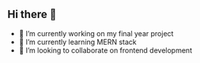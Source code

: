 ## Hi there 👋

- 🔭 I’m currently working on my final year project
- 🌱 I’m currently learning MERN stack
- 👯 I’m looking to collaborate on frontend development

<!--
**AryanBhandary/AryanBhandary** is a ✨ _special_ ✨ repository because its `README.md` (this file) appears on your GitHub profile.

Here are some ideas to get you started:

- 🔭 I’m currently working on ...
- 🌱 I’m currently learning ...
- 👯 I’m looking to collaborate on ...
- 🤔 I’m looking for help with ...
- 💬 Ask me about ...
- 📫 How to reach me: ...
- 😄 Pronouns: ...
- ⚡ Fun fact: ...
-->
